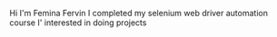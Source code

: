 Hi I'm Femina Fervin
I completed my selenium web driver automation course
I' interested in doing projects

